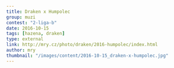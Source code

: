 ```yaml
---
title: Draken x Humpolec   
group: muzi
contest: "2-liga-b"
date: 2016-10-15
tags: [hazena, draken]
type: external
link: http://mry.cz/photo/draken/2016-humpolec/index.html
author: mry
thumbnail: "/images/content/2016-10-15_draken-x-humpolec.jpg"
---
```

